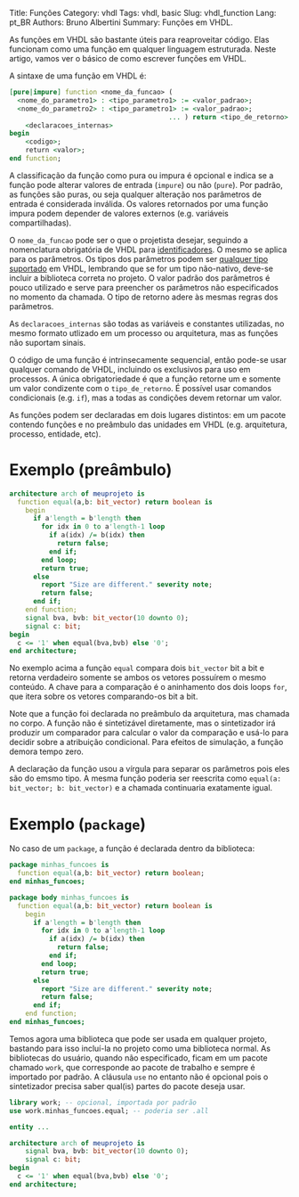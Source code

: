 Title: Funções
Category: vhdl
Tags: vhdl, basic
Slug: vhdl_function
Lang: pt_BR
Authors: Bruno Albertini
Summary: Funções em VHDL.

As funções em VHDL são bastante úteis para reaproveitar código. Elas funcionam como uma função em qualquer linguagem estruturada. Neste artigo, vamos ver o básico de como escrever funções em VHDL.

A sintaxe de uma função em VHDL é:
```vhdl
[pure|impure] function <nome_da_funcao> (
  <nome_do_parametro1> : <tipo_parametro1> := <valor_padrao>;
  <nome_do_parametro2> : <tipo_parametro1> := <valor_padrao>;
                                        ... ) return <tipo_de_retorno> is
    <declaracoes_internas>
begin
    <codigo>;
    return <valor>;
end function;
```
A classificação da função como pura ou impura é opcional e indica se a função pode alterar valores de entrada (`impure`) ou não (`pure`). Por padrão, as funções são puras, ou seja qualquer alteração nos parâmetros de entrada é considerada inválida. Os valores retornados por uma função impura podem depender de valores externos (e.g. variáveis compartilhadas).

O `nome_da_funcao` pode ser o que o projetista desejar, seguindo a nomenclatura obrigatória de VHDL para [identificadores]({filename}l_fundamentals_pt.md). O mesmo se aplica para os parâmetros. Os tipos dos parâmetros podem ser [qualquer tipo suportado]({filename}l_datatypes_pt.md) em VHDL, lembrando que se for um tipo não-nativo, deve-se incluir a biblioteca correta no projeto. O valor padrão dos parâmetros é pouco utilizado e serve para preencher os parâmetros não especificados no momento da chamada. O tipo de retorno adere às mesmas regras dos parâmetros.

As `declaracoes_internas` são todas as variáveis e constantes utilizadas, no mesmo formato utlizado em um processo ou arquitetura, mas as funções não suportam sinais.

O código de uma função é intrinsecamente sequencial, então pode-se usar qualquer comando de VHDL, incluindo os exclusivos para uso em processos. A única obrigatoriedade é que a função retorne um e somente um valor condizente com o `tipo_de_retorno`. É possível usar comandos condicionais (e.g. `if`), mas a todas as condições devem retornar um valor.

As funções podem ser declaradas em dois lugares distintos: em um pacote contendo funções e no preâmbulo das unidades em VHDL (e.g. arquitetura, processo, entidade, etc).

# Exemplo (preâmbulo)
```vhdl
architecture arch of meuprojeto is
  function equal(a,b: bit_vector) return boolean is
    begin
      if a'length = b'length then
        for idx in 0 to a'length-1 loop
          if a(idx) /= b(idx) then
            return false;
          end if;
        end loop;
        return true;
      else
        report "Size are different." severity note;
        return false;
      end if;
    end function;
    signal bva, bvb: bit_vector(10 downto 0);
    signal c: bit;
begin
  c <= '1' when equal(bva,bvb) else '0';
end architecture;
```

No exemplo acima a função `equal` compara dois `bit_vector` bit a bit e retorna verdadeiro somente se ambos os vetores possuírem o mesmo conteúdo. A chave para a comparação é o aninhamento dos dois loops `for`, que itera sobre os vetores comparando-os bit a bit.

Note que a função foi declarada no preâmbulo da arquitetura, mas chamada no corpo. A função não é sintetizável diretamente, mas o sintetizador irá produzir um comparador para calcular o valor da comparação e usá-lo para decidir sobre a atribuição condicional. Para efeitos de simulação, a função demora tempo zero.

A declaração da função usou a vírgula para separar os parâmetros pois eles são do emsmo tipo. A mesma função poderia ser reescrita como `equal(a: bit_vector; b: bit_vector)` e a chamada continuaria exatamente igual.


# Exemplo (`package`)

No caso de um `package`, a função é declarada dentro da biblioteca:

```vhdl
package minhas_funcoes is
  function equal(a,b: bit_vector) return boolean;
end minhas_funcoes;

package body minhas_funcoes is
  function equal(a,b: bit_vector) return boolean is
    begin
      if a'length = b'length then
        for idx in 0 to a'length-1 loop
          if a(idx) /= b(idx) then
            return false;
          end if;
        end loop;
        return true;
      else
        report "Size are different." severity note;
        return false;
      end if;
    end function;
end minhas_funcoes;
```

Temos agora uma biblioteca que pode ser usada em qualquer projeto, bastando para isso incluí-la no projeto como uma biblioteca normal. As bibliotecas do usuário, quando não especificado, ficam em um pacote chamado `work`, que corresponde ao pacote de trabalho e sempre é importado por padrão. A cláusula `use` no entanto não é opcional pois o sintetizador precisa saber qual(is) partes do pacote deseja usar.

```vhdl
library work; -- opcional, importada por padrão
use work.minhas_funcoes.equal; -- poderia ser .all

entity ...

architecture arch of meuprojeto is
    signal bva, bvb: bit_vector(10 downto 0);
    signal c: bit;
begin
  c <= '1' when equal(bva,bvb) else '0';
end architecture;
```
